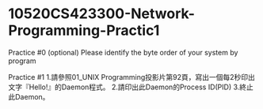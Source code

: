 # 10520CS423300-Network-Programming-Practic1

Practice #0 (optional)
Please identify the byte order of your system by program

Practice #1
1.請參照01_UNIX Programming投影片第92頁，寫出一個每2秒印出文字『Hello!』的Daemon程式。
2.請印出此Daemon的Process ID(PID)
3.終止此Daemon。

